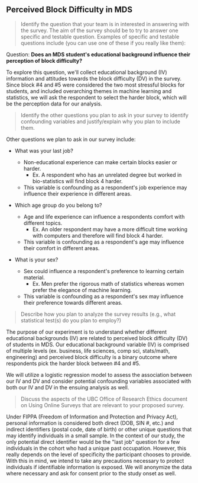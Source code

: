 ## Perceived Block Difficulty in MDS

> Identify the question that your team is in interested in answering with the survey. The aim of the survey should be to try to answer one specific and testable question. Examples of specific and testable questions include (you can use one of these if you really like them):


Question: **Does an MDS student's educational background influence their perception of block difficulty?**

To explore this question, we'll collect educational background (IV) information and attitudes towards the block difficulty (DV) in the survey. Since block #4 and #5 were considered the two most stressful blocks for students, and included overarching themes in machine learning and statistics, we will ask the respondent to select the harder block, which will be the perception data for our analysis.

> Identify the other questions you plan to ask in your survey to identify confounding variables and justify/explain why you plan to include them.

Other questions we plan to ask in our survey include:

  - What was your last job?
    - Non-educational experience can make certain blocks easier or harder.
      - Ex. A respondent who has an unrelated degree but worked in bio-statistics will find block 4 harder.
    - This variable is confounding as a respondent's job experience may influence their experience in different areas. 
    
  - Which age group do you belong to?
    - Age and life experience can influence a respondents comfort with different topics.
      - Ex. An older respondent may have a more difficult time working with computers and therefore will find block 4 harder.
    - This variable is confounding as a respondent's age may influence their comfort in different areas. 
    
  - What is your sex?
    - Sex could influence a respondent's preference to learning certain material.
      - Ex. Men prefer the rigorous math of statistics whereas women prefer the elegance of machine learning.
    - This variable is confounding as a respondent's sex may influence their preference towards different areas.

> Describe how you plan to analyze the survey results (e.g., what statistical test(s) do you plan to employ?)

The purpose of our experiment is to understand whether different educational backgrounds (IV) are related to perceived block difficulty (DV) of students in MDS. Our educational background variable (IV) is comprised of multiple levels (ex. business, life sciences, comp sci, stats/math, engineering) and perceived block difficulty is a binary outcome where respondents pick the harder block between #4 and #5.

We will utilize a logistic regression model to assess the association between our IV and DV and consider potential confounding variables associated with both our IV and DV in the ensuing analysis as well.

> Discuss the aspects of the UBC Office of Research Ethics document on Using Online Surveys that are relevant to your proposed survey.

Under FIPPA (Freedom of Information and Protection and Privacy Act), personal information is considered both direct (DOB, SIN #, etc.) and indirect identifiers (postal code, date of birth) or other unique questions that may identify individuals in a small sample. In the context of our study, the only potential direct identifier would be the "last job" question for a few individuals in the cohort who had a unique past occupation. However, this really depends on the level of specificity the participant chooses to provide. With this in mind, we intend to take any precautions necessary to protect individuals if identifiable information is exposed. We will anonymize the data where necessary and ask for consent prior to the study onset as well.

